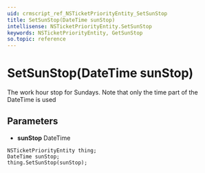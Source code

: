 ```yaml
---
uid: crmscript_ref_NSTicketPriorityEntity_SetSunStop
title: SetSunStop(DateTime sunStop)
intellisense: NSTicketPriorityEntity.SetSunStop
keywords: NSTicketPriorityEntity, GetSunStop
so.topic: reference
---
```


# SetSunStop(DateTime sunStop)

The work hour stop for Sundays. Note that only the time part of the DateTime is used

## Parameters

* **sunStop** DateTime

```crmscript
NSTicketPriorityEntity thing;
DateTime sunStop;
thing.SetSunStop(sunStop);
```

